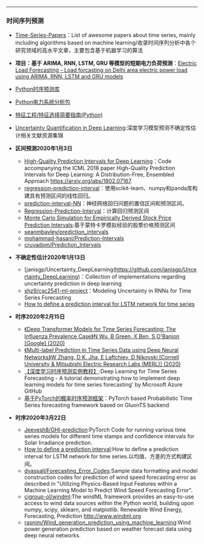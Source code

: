 ----------------

### 时间序列预测

- [Time-Series-Papers](https://github.com/bighuang624/Time-Series-Papers)：List of awesome papers about time series, mainly including algorithms based on machine learning/收录时间序列分析中各个研究领域的高水平文章，主要包含基于机器学习的算法
- **项目：基于 ARIMA, RNN, LSTM, GRU 等模型的短期电力负荷预测**：[Electric Load Forecasting - Load forcasting on Delhi area electric power load using ARIMA, RNN, LSTM and GRU models](https://github.com/pyaf/load_forecasting)
- [Python时序预测库](https://github.com/sky-uk/anticipy)
- [Python电力系统分析包](https://github.com/PyPSA/PyPSA)
- [特征工程/特征选择简要指南(Python)](https://github.com/Yimeng-Zhang/feature-engineering-and-feature-selection)
- [Uncertainty Quantification in Deep Learning](https://github.com/ahmedmalaa/uncertainty):深度学习模型预测不确定性估计相关文献资源集锦

- **区间预测2020年1月3日**
	- [High-Quality Prediction Intervals for Deep Learning](https://github.com/TeaPearce/Deep_Learning_Prediction_Intervals)：Code accompanying the ICML 2018 paper High-Quality Prediction Intervals for Deep Learning: A Distribution-Free, Ensembled Approach https://arxiv.org/abs/1802.07167.
	- [regression-prediction-interval](https://github.com/shahejokarian/regression-prediction-interval)：使用scikit-learn、numpy和panda库构建具有预测区间的线性回归。
	- [prediction-interval-NN](https://github.com/fishjh2/prediction-interval-NN)：神经网络回归问题的置信区间和预测区间。
	- [Regression-Prediction-Interval](https://github.com/1suraj/Regression-Prediction-Interval)：计算回归预测区间
	- [Monte Carlo Simulation for Empirically Derived Stock Price Prediction Intervals](https://github.com/jkclem/Monte-Carlo-Simulation-for-Generating-Stock-Price-Prediction-Intervals):基于蒙特卡罗模拟经验的股票价格预测区间
	- [seanmbayley/prediction_intervals](https://github.com/seanmbayley/prediction_intervals)
	- [mohammad-hasani/Prediction-Intervals](https://github.com/mohammad-hasani/Prediction-Intervals)
	- [cruvadom/Prediction_Intervals](https://github.com/cruvadom/Prediction_Intervals)
	
	
	
- **不确定性估计2020年1月13日**
	- [janisgp/Uncertainty_DeepLearning(https://github.com/janisgp/Uncertainty_DeepLearning)：Collection of implementations regarding uncertainty prediction in deep learning
	- [shz9/csc2541-ml-project](https://github.com/shz9/csc2541-ml-project)：Modeling Uncertainty in RNNs for Time Series Forecasting
	- [How to define a prediction interval for LSTM network for time series](https://github.com/rtaubes/lstm-1)
	
- **时序2020年2月15日**
	- [《Deep Transformer Models for Time Series Forecasting: The Influenza Prevalence Case》N Wu, B Green, X Ben, S O'Banion [Google] (2020) ](https://arxiv.org/abs/2001.08317)
	- [《Multi-label Prediction in Time Series Data using Deep Neural Networks》W Zhang, D K. Jha, E Laftchiev, D Nikovski [Cornell University & Mitsubishi Electric Research Labs (MERL)] (2020)](https://arxiv.org/abs/2001.10098)
	- [【深度学习时序预测实例教程】](https://github.com/Azure/DeepLearningForTimeSeriesForecasting):Deep Learning for Time Series Forecasting - A tutorial demonstrating how to implement deep learning models for time series forecasting' by Microsoft Azure GitHub
	- [基于PyTorch的概率时序预测框架](https://github.com/zalandoresearch/pytorch-ts)：PyTorch based Probabilistic Time Series forecasting framework based on GluonTS backend


- **时序2020年3月22日**
	- [Jeevesh8/GHI-prediction](https://github.com/Jeevesh8/GHI-prediction):PyTorch Code for running various time series models for different time stamps and confidence intervals for Solar Irradiance prediction.
	- [How to define a prediction interval](https://github.com/rtaubes/lstm-1):How to define a prediction interval for LSTM network for time series.以均值、方差的方式构建区间。
	- [dvassall/Forecasting_Error_Codes](https://github.com/dvassall/Forecasting_Error_Codes):Sample data formatting and model construction codes for prediction of wind speed forecasting error as described in "Utilizing Physics-Based Input Features within a Machine Learning Model to Predict Wind Speed Forecasting Error".
	- [cigroup-ol/windml](https://github.com/cigroup-ol/windml):The windML framework provides an easy-to-use access to wind data sources within the Python world, building upon numpy, scipy, sklearn, and matplotlib. Renewable Wind Energy, Forecasting, Prediction http://www.windml.org
	- [rasnim/Wind_generation_prediction_using_machine_learning](https://github.com/rasnim/Wind_generation_prediction_using_machine_learning):Wind power generation prediction based on weather forecast data using deep neural networks.
	
